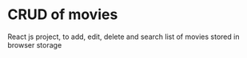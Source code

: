 # CRUD of movies

React js project, to add, edit, delete and search list of movies stored in browser storage

